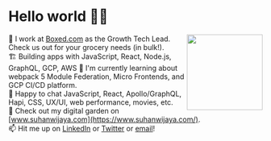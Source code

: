 # Hello world 🖖🏻 

<img src='https://media.giphy.com/media/R6xi8dXsRhIjK/giphy.gif' width='150' align='right'>

👷  I work at [Boxed.com](https://www.boxed.com) as the Growth Tech Lead. Check us out for your grocery needs (in bulk!).  
🏗  Building apps with JavaScript, React, Node.js, GraphQL, GCP, AWS
🌱  I'm currently learning about webpack 5 Module Federation, Micro Frontends, and GCP CI/CD platform.  
💬  Happy to chat JavaScript, React, Apollo/GraphQL, Hapi, CSS, UX/UI, web performance, movies, etc.  
🧠  Check out my digital garden on [www.suhanwijaya.com](https://www.suhanwijaya.com/).  
📫  Hit me up on [LinkedIn](https://www.linkedin.com/in/suhanwijaya/) or [Twitter](https://twitter.com/suhanw) or [email](mailto:suhanw@gmail.com)!  


<!--
**suhanw/suhanw** is a ✨ _special_ ✨ repository because its `README.md` (this file) appears on your GitHub profile.

Here are some ideas to get you started:

- 🔭 I’m currently working on ...
- 🌱 I’m currently learning ...
- 👯 I’m looking to collaborate on ...
- 🤔 I’m looking for help with ...
- 💬 Ask me about ...
- 📫 How to reach me: ...
- 😄 Pronouns: ...
- ⚡ Fun fact: ...
-->
